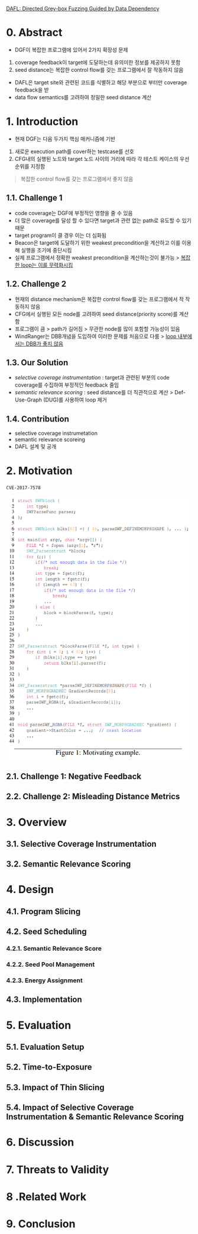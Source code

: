 [DAFL: Directed Grey-box Fuzzing Guided by Data Dependency](https://kihongheo.kaist.ac.kr/publications/sec23.pdf)

# 0. Abstract
- DGF이 복잡한 프로그램에 있어서 2가지 확장성 문제
1. coverage feedback이 target에 도달하는데 유의미한 정보를 제공하지 못함
2. seed distance는 복잡한 control flow를 갖는 프로그램에서 잘 작동하지 않음
- DAFL은 target site와 관련된 코드를 식별하고 해당 부분으로 부터만 coverage feedback을 받
- data flow semantics를 고려하여 정밀한 seed distance 계산
# 1. Introduction
- 현재 DGF는 다음 두가지 핵심 매커니즘에 기반
1. 새로운 execution path를 cover하는 testcase를 선호
2. CFG내의 실행된 노드와 target 노드 사이의 거리에 따라 각 테스트 케이스의 우선순위를 지정함
> 복잡한 control flow를 갖는 프로그램에서 좋지 않음 
## 1.1. Challenge 1
- code coverage는 DGF에 부정적인 영향을 줄 수 있음
- 더 많은 coverage를 달성 할 수 있다면 target과 관련 없는 path로 유도할 수 있기 때문
- target program이 클 경우 이는 더 심화됨
- Beacon은 target에 도달하기 위한 weakest precondition을 계산하고 이를 이용해 실행을 조기에 중단시킴
- 실제 프로그램에서 정확한 weakest precondition을 계산하는것이 불가능 > [복잡한 loop는 이를 무력화시킴](#21-challenge-1-negative-feedback)

## 1.2. Challenge 2
- 현재의 distance mechanism은 복잡한 control flow를 갖는 프로그램에서 작 작동하지 않음
- CFG에서 실행된 모든 node를 고려하여 seed distance(priority score)를 계산함
- 프로그램이 큼 > path가 길어짐 > 무관한 node를 많이 포함할 가능성이 있음
- WindRanger는 DBB개념을 도입하여 이러한 문제를 처음으로 다룸 > [loop 내부에서는 DBB가 좋지 않음](#22-challenge-2-misleading-distance-metrics)
## 1.3. Our Solution
- *selective coverage instrumentation* : target과 관련된 부분의 code coverage를 수집하여 부정적인 feedback 줄임
- *semantic relevance scoring* : seed distance를 더 직관적으로 계산 > Def-Use-Graph (DUG)를 사용하여 loop 제거

## 1.4. Contribution
- selective coverage instrumetation
- semantic relevance scoreing
- DAFL 설계 및 공개
# 2. Motivation
`CVE-2017-7578`

![figure1](./image/12_figure1.png)

## 2.1. Challenge 1: Negative Feedback

## 2.2. Challenge 2: Misleading Distance Metrics

# 3. Overview

## 3.1. Selective Coverage Instrumentation

## 3.2. Semantic Relevance Scoring

# 4. Design
## 4.1. Program Slicing

## 4.2. Seed Scheduling

### 4.2.1. Semantic Relevance Score
### 4.2.2. Seed Pool Management
### 4.2.3. Energy Assignment

## 4.3. Implementation

# 5. Evaluation
## 5.1. Evaluation Setup
## 5.2. Time-to-Exposure
## 5.3. Impact of Thin Slicing
## 5.4. Impact of Selective Coverage Instrumentation & Semantic Relevance Scoring

# 6. Discussion
# 7. Threats to Validity
# 8 .Related Work
# 9. Conclusion

